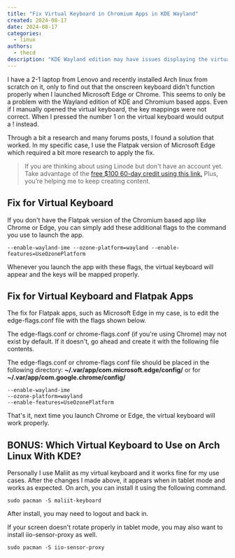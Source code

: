 ```yaml
---
title: "Fix Virtual Keyboard in Chromium Apps in KDE Wayland"
created: 2024-08-17
date: 2024-08-17
categories: 
  - linux
authors: 
  - thecd
description: "KDE Wayland edition may have issues displaying the virtual keyboard in Chromium apps such as Chrome and Microsoft Edge. This is easily fixed with launch flags"
---
```


I have a 2-1 laptop from Lenovo and recently installed Arch linux from scratch on it, only to find out that the onscreen keyboard didn't function properly when I launched Microsoft Edge or Chrome. This seems to only be a problem with the Wayland edition of KDE and Chromium based apps. Even if I manually opened the virtual keyboard, the key mappings were not correct. When I pressed the number 1 on the virtual keyboard would output a ! instead.

Through a bit a research and many forums posts, I found a solution that worked. In my specific case, I use the Flatpak version of Microsoft Edge which required a bit more research to apply the fix.

> If you are thinking about using Linode but don't have an account yet. Take advantage of the [free $100 60-day credit using this link.](https://www.linode.com/lp/refer/?r=25859d5135efc6f773fd56ab42ec3e7a1cc5e83b) Plus, you’re helping me to keep creating content.

## Fix for Virtual Keyboard

If you don't have the Flatpak version of the Chromium based app like Chrome or Edge, you can simply add these additional flags to the command you use to launch the app.

```
--enable-wayland-ime --ozone-platform=wayland --enable-features=UseOzonePlatform
```

Whenever you launch the app with these flags, the virtual keyboard will appear and the keys will be mapped properly.

## Fix for Virtual Keyboard and Flatpak Apps

The fix for Flatpak apps, such as Microsoft Edge in my case, is to edit the edge-flags.conf file with the flags shown below. 

The edge-flags.conf or chrome-flags.conf (if you're using Chrome) may not exist by default. If it doesn't, go ahead and create it with the following file contents.

The edge-flags.conf or chrome-flags conf file should be placed in the following directory: **~/.var/app/com.microsoft.edge/config/** or for **~/.var/app/com.google.chrome/config/**
```
--enable-wayland-ime
--ozone-platform=wayland
--enable-features=UseOzonePlatform
```

That's it, next time you launch Chrome or Edge, the virtual keyboard will work properly.

## BONUS: Which Virtual Keyboard to Use on Arch Linux With KDE?

Personally I use Maliit as my virtual keyboard and it works fine for my use cases. After the changes I made above, it appears when in tablet mode and works as expected. On arch, you can install it using the following command.

```
sudo pacman -S maliit-keyboard
```

After install, you may need to logout and back in.

If your screen doesn't rotate properly in tablet mode, you may also want to install iio-sensor-proxy as well.

```
sudo pacman -S iio-sensor-proxy
```